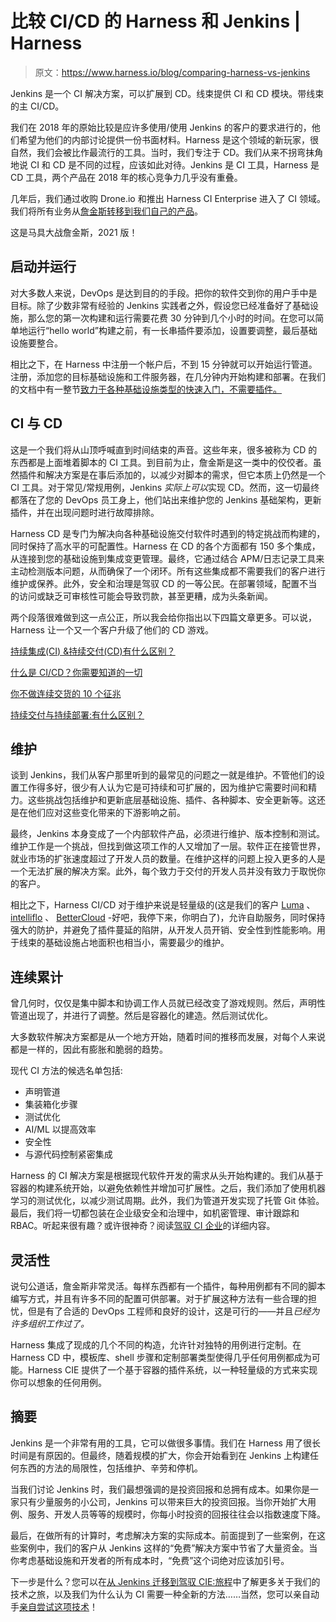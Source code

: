 # 比较 CI/CD 的 Harness 和 Jenkins | Harness

> 原文：<https://www.harness.io/blog/comparing-harness-vs-jenkins>

Jenkins 是一个 CI 解决方案，可以扩展到 CD。线束提供 CI 和 CD 模块。带线束的主 CI/CD。

我们在 2018 年的原始比较是应许多使用/使用 Jenkins 的客户的要求进行的，他们希望为他们的内部讨论提供一份书面材料。Harness 是这个领域的新玩家，很自然，我们会被比作最流行的工具。当时，我们专注于 CD。我们从来不拐弯抹角地说 CI 和 CD 是不同的过程，应该如此对待。Jenkins 是 CI 工具，Harness 是 CD 工具，两个产品在 2018 年的核心竞争力几乎没有重叠。

几年后，我们通过收购 Drone.io 和推出 Harness CI Enterprise 进入了 CI 领域。我们将所有业务从[詹金斯转移到我们自己的产品](https://harness.io/blog/away-from-jenkins-harness-ci/)。

这是马具大战詹金斯，2021 版！

## 启动并运行

对大多数人来说，DevOps 是达到目的的手段。把你的软件交到你的用户手中是目标。除了少数非常有经验的 Jenkins 实践者之外，假设您已经准备好了基础设施，那么您的第一次构建和运行需要花费 30 分钟到几个小时的时间。在您可以简单地运行“hello world”构建之前，有一长串插件要添加，设置要调整，最后基础设施要整合。

相比之下，在 Harness 中注册一个帐户后，不到 15 分钟就可以开始运行管道。注册，添加您的目标基础设施和工件服务器，在几分钟内开始构建和部署。在我们的文档中有一整节[致力于各种基础设施类型的快速入门，不需要插件。](https://docs.harness.io/article/u8lgzsi7b3-quickstarts)

## CI 与 CD

这是一个我们将从山顶呼喊直到时间结束的声音。这些年来，很多被称为 CD 的东西都是上面堆着脚本的 CI 工具。到目前为止，詹金斯是这一类中的佼佼者。虽然插件和解决方案是在事后添加的，以减少对脚本的需求，但它本质上仍然是一个 CI 工具。对于常见/常规用例，Jenkins *实际上可以*实现 CD。然而，这一切最终都落在了您的 DevOps 员工身上，他们站出来维护您的 Jenkins 基础架构，更新插件，并在出现问题时进行故障排除。

Harness CD 是专门为解决向各种基础设施交付软件时遇到的特定挑战而构建的，同时保持了高水平的可配置性。Harness 在 CD 的各个方面都有 150 多个集成，从连接到您的基础设施到集成变更管理。最终，它通过结合 APM/日志记录工具来主动检测版本问题，从而确保了一个闭环。所有这些集成都不需要我们的客户进行维护或保养。此外，安全和治理是驾驭 CD 的一等公民。在部署领域，配置不当的访问或缺乏可审核性可能会导致罚款，甚至更糟，成为头条新闻。

两个段落很难做到这一点公正，所以我会给你指出以下四篇文章更多。可以说，Harness 让一个又一个客户升级了他们的 CD 游戏。

[持续集成(CI) &持续交付(CD)有什么区别？](https://harness.io/blog/continuous-integration-continuous-delivery/)

[什么是 CI/CD？你需要知道的一切](https://harness.io/blog/what-is-ci-cd/)

[你不做连续交货的 10 个征兆](https://harness.io/blog/10-signs-you-dont-do-continuous-delivery/)

[持续交付与持续部署:有什么区别？](https://harness.io/blog/continuous-delivery-vs-continuous-deployment/)

## 维护

谈到 Jenkins，我们从客户那里听到的最常见的问题之一就是维护。不管他们的设置工作得多好，很少有人认为它是可持续和可扩展的，因为维护它需要时间和精力。这些挑战包括维护和更新底层基础设施、插件、各种脚本、安全更新等。这还是在他们应对这些变化带来的下游影响之前。

最终，Jenkins 本身变成了一个内部软件产品，必须进行维护、版本控制和测试。维护工作是一个挑战，但找到做这项工作的人又增加了一层。软件正在接管世界，就业市场的扩张速度超过了开发人员的数量。在维护这样的问题上投入更多的人是一个无法扩展的解决方案。此外，每个致力于交付的开发人员并没有致力于取悦你的客户。

相比之下，Harness CI/CD 对于维护来说是轻量级的(这是我们的客户 [Luma](https://harness.io/customers/case-studies/luma-ditches-jenkins-for-harness/) 、 [intelliflo](https://harness.io/customers/case-studies/increasing-deployment-velocity/) 、 [BetterCloud](https://harness.io/customers/case-studies/drop-jenkins-deploy-faster/) -好吧，我停下来，你明白了)，允许自助服务，同时保持强大的防护，并避免了插件蔓延的陷阱，从开发人员开销、安全性到性能影响。用于线束的基础设施占地面积也相当小，需要最少的维护。

## 连续累计

曾几何时，仅仅是集中脚本和协调工作人员就已经改变了游戏规则。然后，声明性管道出现了，并进行了调整。然后是容器化的建造。然后测试优化。

大多数软件解决方案都是从一个地方开始，随着时间的推移而发展，对每个人来说都是一样的，因此有膨胀和脆弱的趋势。

现代 CI 方法的候选名单包括:

*   声明管道
*   集装箱化步骤
*   测试优化
*   AI/ML 以提高效率
*   安全性
*   与源代码控制紧密集成

Harness 的 CI 解决方案是根据现代软件开发的需求从头开始构建的。我们从基于容器的构建系统开始，以避免依赖性并增加可扩展性。之后，我们添加了使用机器学习的测试优化，以减少测试周期。此外，我们为管道开发实现了托管 Git 体验。最后，我们将一切都包装在企业级安全和治理中，如机密管理、审计跟踪和 RBAC。听起来很有趣？或许很神奇？阅读[驾驭 CI 企业](https://harness.io/blog/introducing-harness-ci-enterprise/)的详细内容。

## 灵活性

说句公道话，詹金斯非常灵活。每样东西都有一个插件，每种用例都有不同的脚本编写方式，并且有许多不同的配置可供部署。对于扩展这种方法有一些合理的担忧，但是有了合适的 DevOps 工程师和良好的设计，这是可行的——并且*已经为许多组织工作过了。*

Harness 集成了现成的几个不同的构造，允许针对独特的用例进行定制。在 Harness CD 中，模板库、shell 步骤和定制部署类型使得几乎任何用例都成为可能。Harness CIE 提供了一个基于容器的插件系统，以一种轻量级的方式来实现你可以想象的任何用例。

## 摘要

Jenkins 是一个非常有用的工具，它可以做很多事情。我们在 Harness 用了很长时间是有原因的。但最终，随着规模的扩大，你会开始看到在 Jenkins 上构建任何东西的方法的局限性，包括维护、辛劳和停机。

当我们讨论 Jenkins 时，我们最想强调的是投资回报和总拥有成本。如果你是一家只有少量服务的小公司，Jenkins 可以带来巨大的投资回报。当你开始扩大用例、服务、开发人员等等的规模时，你每小时投资的回报往往会以指数速度下降。

最后，在做所有的计算时，考虑解决方案的实际成本。前面提到了一些案例，在这些案例中，我们的客户从 Jenkins 这样的“免费”解决方案中节省了大量资金。当你考虑基础设施和开发者的所有成本时，“免费”这个词绝对应该加引号。

下一步是什么？您可以在[从 Jenkins 迁移到驾驭 CIE:旅程](https://harness.io/blog/jenkins-to-cie-journey/)中了解更多关于我们的技术之旅，以及我们为什么认为 CI 需要一种全新的方法……当然，您可以亲自动手[亲自尝试这项技术](https://app.harness.io/auth/#/signup/?module=ci)！